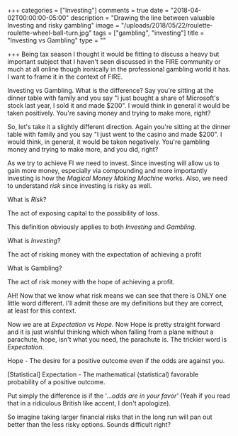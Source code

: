 +++
categories = ["Investing"]
comments = true
date = "2018-04-02T00:00:00-05:00"
description = "Drawing the line between valuable Investing and risky gambling"
image = "/uploads/2018/05/22/roulette-roulette-wheel-ball-turn.jpg"
tags = ["gambling", "investing"]
title = "Investing vs Gambling"
type = ""

+++
Being tax season I thought it would be fitting to discuss a heavy but important subject that I haven't seen discussed in the FIRE community or much at all online though ironically in the professional gambling world it has. I want to frame it in the context of FIRE. 

Investing vs Gambling. What is the difference? Say you're sitting at the dinner table with family and you say "I just bought a share of Microsoft's stock last year, I sold it and made $200". I would think in general it would be taken positively. You're saving money and trying to make more, right? 

So, let's take it a slightly different direction. Again you're sitting at the dinner table with family and you say "I just went to the casino and made $200". I would think, in general, it would be taken negatively. You're gambling money and trying to make more, and you did, right?

As we try to achieve FI we need to invest. Since investing will allow us to gain more money, especially via compounding and more importantly investing is how the _Magical Money Making Machine_ works. Also, we need to understand _risk_ since investing is risky as well.

What is _Risk_?

The act of exposing capital to the possibility of loss.

This definition obviously applies to both _Investing_ and _Gambling_.

What is _Investing_?

The act of risking money with the expectation of achieving a profit

What is Gambling?

The act of risk money with the hope of achieving a profit.

AH! Now that we know what risk means we can see that there is ONLY one little word different. I'll admit these are my definitions but they are correct, at least for this context. 

Now we are at _Expectation_ vs _Hope_. Now Hope is pretty straight forward and it is just wishful thinking which when falling from a plane without a parachute, hope, isn't what you need, the parachute is. The trickier word is _Expectation_. 

Hope - The desire for a positive outcome even if the odds are against you.

\[Statistical\] Expectation - The mathematical (statistical) favorable probability of a positive outcome.

Put simply the difference is if the '..._odds are in your favor'_ (Yeah if you read that in a ridiculous British like accent, I don't apologize). 

So imagine taking larger financial risks that in the long run will pan out better than the less risky options. Sounds difficult right?